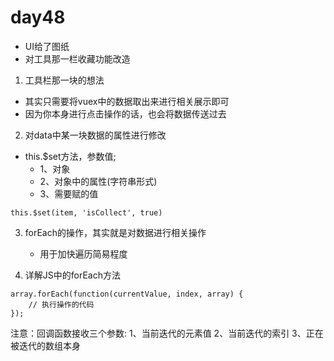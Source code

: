 # day48
- UI给了图纸
- 对工具那一栏收藏功能改造

1. 工具栏那一块的想法
- 其实只需要将vuex中的数据取出来进行相关展示即可
- 因为你本身进行点击操作的话，也会将数据传送过去

2. 对data中某一块数据的属性进行修改
- this.$set方法，参数值; 
    - 1、对象
    - 2、对象中的属性(字符串形式)
    - 3、需要赋的值
```
this.$set(item, 'isCollect', true)
```

3. forEach的操作，其实就是对数据进行相关操作
    - 用于加快遍历简易程度

4. 详解JS中的forEach方法
```
array.forEach(function(currentValue, index, array) {
    // 执行操作的代码
});
```
注意：回调函数接收三个参数: 1、当前迭代的元素值 2、当前迭代的索引 3、正在被迭代的数组本身